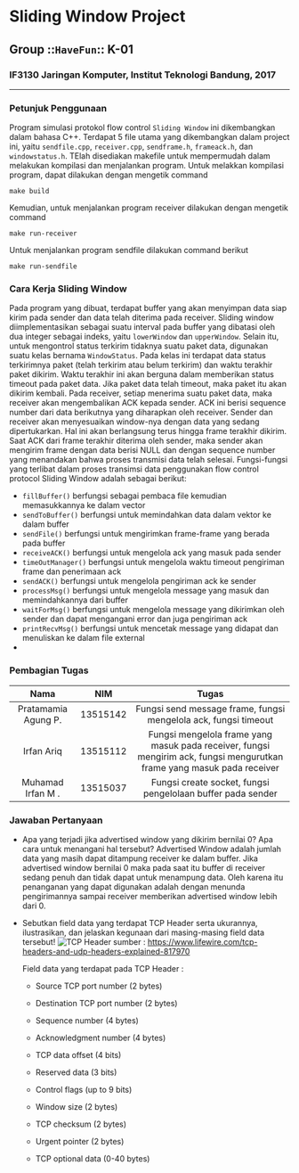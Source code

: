 # Sliding Window Project
## Group ::`HaveFun`:: K-01
### IF3130 Jaringan Komputer, Institut Teknologi Bandung, 2017
---------------------------------------------------------------
### Petunjuk Penggunaan
Program simulasi protokol flow control `Sliding Window` ini dikembangkan dalam bahasa C++. Terdapat 5 file utama yang dikembangkan dalam project ini, yaitu `sendfile.cpp`, `receiver.cpp`, `sendframe.h`, `frameack.h`, dan `windowstatus.h`. TElah disediakan makefile untuk mempermudah dalam melakukan kompilasi dan menjalankan program.
Untuk melakkan kompilasi program, dapat dilakukan dengan mengetik command
```
make build
```
Kemudian, untuk menjalankan program receiver dilakukan dengan mengetik command
```
make run-receiver
```
Untuk menjalankan program sendfile dilakukan command berikut
```
make run-sendfile
```

### Cara Kerja Sliding Window
Pada program yang dibuat, terdapat buffer yang akan menyimpan data siap kirim pada sender dan data telah diterima pada receiver. Sliding window diimplementasikan sebagai suatu interval pada buffer yang dibatasi oleh dua integer sebagai indeks, yaitu `lowerWindow` dan `upperWindow`. Selain itu, untuk mengontrol status terkirim tidaknya suatu paket data, digunakan suatu kelas bernama `WindowStatus`. Pada kelas ini terdapat data status terkirimnya paket (telah terkirim atau belum terkirim) dan waktu terakhir paket dikirim. Waktu terakhir ini akan berguna dalam memberikan status timeout pada paket data. Jika paket data telah timeout, maka paket itu akan dikirim kembali. Pada receiver, setiap menerima suatu paket data, maka receiver akan mengembalikan ACK kepada sender. ACK ini berisi sequence number dari data berikutnya yang diharapkan oleh receiver. Sender dan receiver akan menyesuaikan window-nya dengan data yang sedang dipertukarkan. Hal ini akan berlangsung terus hingga frame terakhir dikirim. Saat ACK dari frame terakhir diterima oleh sender, maka sender akan mengirim frame dengan data berisi NULL dan dengan sequence number yang menandakan bahwa proses transmisi data telah selesai.
Fungsi-fungsi yang terlibat dalam proses transimsi data penggunakan flow control protocol Sliding Window adalah sebagai berikut:
- `fillBuffer()` berfungsi sebagai pembaca file kemudian memasukkannya ke dalam vector
- `sendToBuffer()` berfungsi untuk memindahkan data dalam vektor ke dalam buffer
- `sendFile()` berfungsi untuk mengirimkan frame-frame yang berada pada buffer
- `receiveACK()` berfungsi untuk mengelola ack yang masuk pada sender
- `timeOutManager()` berfungsi untuk mengelola waktu timeout pengiriman frame dan penerimaan ack
- `sendACK()` berfungsi untuk mengelola pengiriman ack ke sender
- `processMsg()` berfungsi untuk mengelola message yang masuk dan memindahkannya dari buffer
- `waitForMsg()` berfungsi untuk mengelola message yang dikirimkan oleh sender dan dapat mengangani error dan juga pengiriman ack
- `printRecvMsg()` berfungsi untuk mencetak message yang didapat dan menuliskan ke dalam file external
- 
### Pembagian Tugas
| Nama | NIM | Tugas  | 
|:-:|:-:|:-:|
|Pratamamia Agung P.| 13515142  | Fungsi send message frame, fungsi mengelola ack, fungsi timeout    |
|  Irfan Ariq | 13515112  | Fungsi mengelola frame yang masuk pada receiver, fungsi mengirim ack, fungsi mengurutkan frame yang masuk pada receiver |
| Muhamad Irfan M . |  13515037 | Fungsi create socket, fungsi pengelolaan buffer pada sender  |

### Jawaban Pertanyaan
- Apa yang terjadi jika advertised window yang dikirim bernilai 0? Apa cara untuk menangani hal tersebut?
    Advertised Window adalah jumlah data yang masih dapat ditampung receiver ke dalam buffer. Jika advertised window bernilai 0 maka pada saat itu buffer di receiver sedang penuh dan tidak dapat untuk menampung data. Oleh karena itu penanganan yang dapat digunakan adalah dengan menunda pengirimannya sampai receiver memberikan advertised window lebih dari 0.

- Sebutkan field data yang terdapat TCP Header serta ukurannya, ilustrasikan, dan jelaskan kegunaan dari masing-masing field data tersebut!
![TCP Header](https://fthmb.tqn.com/WOQJbiz4RFmjbnILHaOUK2claqo=/768x0/filters:no_upscale()/tcp-header-56a1adc85f9b58b7d0c1a24f.png)
sumber : https://www.lifewire.com/tcp-headers-and-udp-headers-explained-817970
    
    Field data yang terdapat pada TCP Header :
    - Source TCP port number (2 bytes) 
        
    - Destination TCP port number (2 bytes)
 
    - Sequence number (4 bytes)
 
    - Acknowledgment number (4 bytes)
 
    - TCP data offset (4 bits)
 
    - Reserved data (3 bits)
 
    - Control flags (up to 9 bits)
 
    - Window size (2 bytes)
 
    - TCP checksum (2 bytes)
 
    - Urgent pointer (2 bytes)
 
    - TCP optional data (0-40 bytes)
